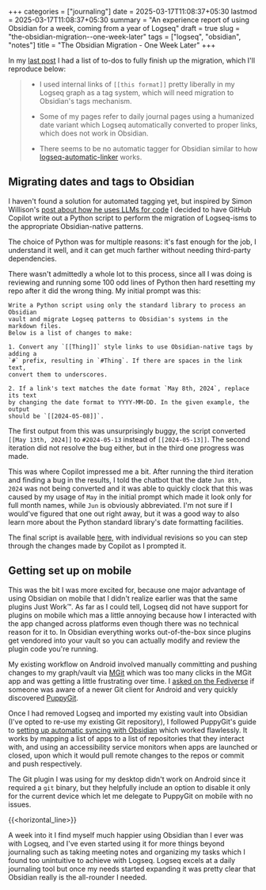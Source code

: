 +++
categories = ["journaling"]
date = 2025-03-17T11:08:37+05:30
lastmod = 2025-03-17T11:08:37+05:30
summary = "An experience report of using Obsidian for a week, coming from a year of Logseq"
draft = true
slug = "the-obsidian-migration--one-week-later"
tags = ["logseq", "obsidian", "notes"]
title = "The Obsidian Migration - One Week Later"
+++

In my [last post](/posts/migrating-from-logseq-to-obsidian) I had a list of to-dos to fully finish up the migration, which I'll reproduce below:

> - I used internal links of `[[this format]]` pretty liberally in my Logseq graph as a tag system, which will need migration to Obsidian's tags mechanism.
>
> - Some of my pages refer to daily journal pages using a humanized date variant which Logseq automatically converted to proper links, which does not work in Obsidian.
>
> - There seems to be no automatic tagger for Obsidian similar to how [logseq-automatic-linker](https://github.com/sawhney17/logseq-automatic-linker) works.

## Migrating dates and tags to Obsidian

I haven't found a solution for automated tagging yet, but inspired by Simon Willison's [post about how he uses LLMs for code](https://simonwillison.net/2025/Mar/11/using-llms-for-code/) I decided to have GitHub Copilot write out a Python script to perform the migration of Logseq-isms to the appropriate Obsidian-native patterns.

The choice of Python was for multiple reasons: it's fast enough for the job, I understand it well, and it can get much farther without needing third-party dependencies.

There wasn't admittedly a whole lot to this process, since all I was doing is reviewing and running some 100 odd lines of Python then hard resetting my repo after it did the wrong thing. My initial prompt was this:

```plaintext
Write a Python script using only the standard library to process an Obsidian
vault and migrate Logseq patterns to Obsidian's systems in the markdown files.
Below is a list of changes to make:

1. Convert any `[[Thing]]` style links to use Obsidian-native tags by adding a
`#` prefix, resulting in `#Thing`. If there are spaces in the link text,
convert them to underscores.

2. If a link's text matches the date format `May 8th, 2024`, replace its text
by changing the date format to YYYY-MM-DD. In the given example, the output
should be `[[2024-05-08]]`.
```

The first output from this was unsurprisingly buggy, the script converted `[[May 13th, 2024]]` to `#2024-05-13` instead of `[[2024-05-13]]`. The second iteration did not resolve the bug either, but in the third one progress was made.

This was where Copilot impressed me a bit. After running the third iteration and finding a bug in the results, I told the chatbot that the date `Jun 8th, 2024` was not being converted and it was able to quickly clock that this was caused by my usage of `May` in the initial prompt which made it look only for full month names, while `Jun` is obviously abbreviated. I'm not sure if I would've figured that one out right away, but it was a good way to also learn more about the Python standard library's date formatting facilities.

The final script is available [here](https://gist.github.com/msfjarvis/1892c898df746cfa1d24932a02a1da82), with individual revisions so you can step through the changes made by Copilot as I prompted it.

## Getting set up on mobile

This was the bit I was more excited for, because one major advantage of using Obsidian on mobile that I didn't realize earlier was that the same plugins Just Work™️. As far as I could tell, Logseq did not have support for plugins on mobile which mas a little annoying because how I interacted with the app changed across platforms even though there was no technical reason for it to. In Obsidian everything works out-of-the-box since plugins get vendored into your vault so you can actually modify and review the plugin code you're running.

My existing workflow on Android involved manually committing and pushing changes to my graph/vault via [MGit](https://github.com/maks/MGit) which was too many clicks in the MGit app and was getting a little frustrating over time. I [asked on the Fediverse](https://androiddev.social/@msfjarvis/114136599118536735) if someone was aware of a newer Git client for Android and very quickly discovered [PuppyGit](https://github.com/catpuppyapp/PuppyGit).

Once I had removed Logseq and imported my existing vault into Obsidian (I've opted to re-use my existing Git repository), I followed PuppyGit's guide to [setting up automatic syncing with Obsidian](https://www.patreon.com/posts/puppygit-auto-122757321) which worked flawlessly. It works by mapping a list of apps to a list of repositories that they interact with, and using an accessibility service monitors when apps are launched or closed, upon which it would pull remote changes to the repos or commit and push respectively.

The Git plugin I was using for my desktop didn't work on Android since it required a `git` binary, but they helpfully include an option to disable it only for the current device which let me delegate to PuppyGit on mobile with no issues.

{{<horizontal_line>}}

A week into it I find myself much happier using Obsidian than I ever was with Logseq, and I've even started using it for more things beyond journaling such as taking meeting notes and organizing my tasks which I found too unintuitive to achieve with Logseq. Logseq excels at a daily journaling tool but once my needs started expanding it was pretty clear that Obsidian really is the all-rounder I needed.
